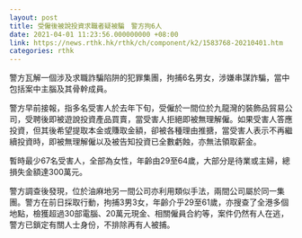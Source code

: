 ```yaml
---
layout: post
title: 受僱後被說投資求職者疑被騙　警方拘6人　
date: 2021-04-01 11:23:56.000000000 +08:00
link: https://news.rthk.hk/rthk/ch/component/k2/1583768-20210401.htm
categories: rthk
---
```


警方瓦解一個涉及求職詐騙陷阱的犯罪集團，拘捕6名男女，涉嫌串謀詐騙，當中包括案中主腦及其骨幹成員。

警方早前接報，指多名受害人於去年下旬，受僱於一間位於九龍灣的裝飾品貿易公司，受聘後即被遊說投資產品買賣，當受害人拒絕即被無理解僱。如果受害人答應投資，但其後希望提取本金或賺取金額，卻被各種理由推搪，當受害人表示不再繼續投資時，即被無理解僱以及被告知投資已全數虧蝕，亦無法領取薪金。

暫時最少67名受害人，全部為女性，年齡由29至64歲，大部分是待業或主婦，總損失金額達300萬元。

警方調查後發現，位於油麻地另一間公司亦利用類似手法，兩間公司屬於同一集團。警方在前日採取行動，拘捕3男3女，年齡介乎29至61歲，亦搜查了全港多個地點，檢獲超過30部電腦、20萬元現金、相關僱員合約等，案件仍然有人在逃，警方已鎖定有關人士身份，不排除再有人被捕。
